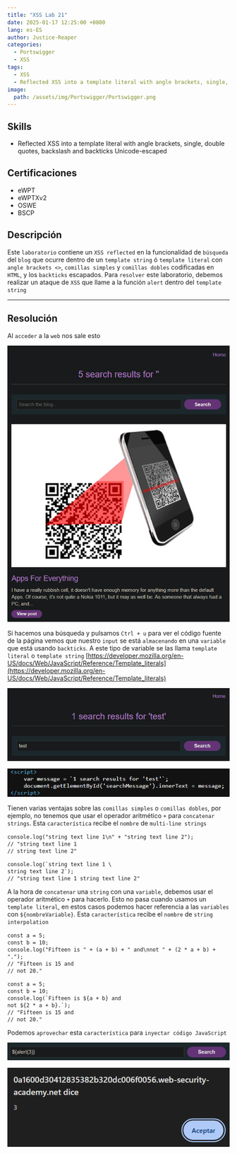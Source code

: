 ```yaml
---
title: "XSS Lab 21"
date: 2025-01-17 12:25:00 +0800
lang: es-ES
author: Justice-Reaper
categories:
  - Portswigger
  - XSS
tags:
  - XSS
  - Reflected XSS into a template literal with angle brackets, single, double quotes, backslash and backticks Unicode-escaped
image:
  path: /assets/img/Portswigger/Portswigger.png
---
```


## Skills

- Reflected XSS into a template literal with angle brackets, single, double quotes, backslash and backticks Unicode-escaped

## Certificaciones

- eWPT
- eWPTXv2
- OSWE
- BSCP
  
## Descripción

Este `laboratorio` contiene un `XSS reflected` en la funcionalidad de `búsqueda` del `blog` que ocurre dentro de un `template string` ó `template literal` con `angle brackets <>`, `comillas simples` y `comillas dobles` codificadas en `HTML`, y los `backticks` escapados. Para `resolver` este laboratorio, debemos realizar un ataque de `XSS` que llame a la función `alert` dentro del `template string`

---

## Resolución

Al `acceder` a la `web` nos sale esto

![](/assets/img/XSS-Lab-21/image_1.png)

Si hacemos una búsqueda y pulsamos `Ctrl + u` para ver el código fuente de la página vemos que nuestro `input` se está `almacenando` en una `variable` que está usando `backticks`. A este tipo de variable se las llama `template literal` o `template string` [https://developer.mozilla.org/en-US/docs/Web/JavaScript/Reference/Template_literals](https://developer.mozilla.org/en-US/docs/Web/JavaScript/Reference/Template_literals)

![](/assets/img/XSS-Lab-21/image_2.png)

![](/assets/img/XSS-Lab-21/image_3.png)

Tienen varias ventajas sobre las `comillas simples` o `comillas dobles`, por ejemplo, no tenemos que usar el operador aritmético `+` para `concatenar strings`. Esta `característica` recibe el `nombre` de `multi-line strings`

```
console.log("string text line 1\n" + "string text line 2");
// "string text line 1
// string text line 2"
```

```
console.log(`string text line 1 \
string text line 2`);
// "string text line 1 string text line 2"
```

A la hora de `concatenar` una `string` con una `variable`, debemos usar el operador aritmético `+` para hacerlo. Esto no pasa cuando usamos un `template literal`, en estos casos podemos hacer referencia a las `variables` con `${nombreVariable}`. Esta `característica` recibe el `nombre` de `string interpolation`

```
const a = 5;
const b = 10;
console.log("Fifteen is " + (a + b) + " and\nnot " + (2 * a + b) + ".");
// "Fifteen is 15 and
// not 20."
```

```
const a = 5;
const b = 10;
console.log(`Fifteen is ${a + b} and
not ${2 * a + b}.`);
// "Fifteen is 15 and
// not 20."
```

Podemos `aprovechar` esta `característica` para `inyectar código JavaScript`

![](/assets/img/XSS-Lab-21/image_4.png)

![](/assets/img/XSS-Lab-21/image_5.png)

